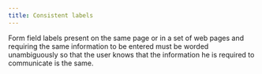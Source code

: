 ```yaml
---
title: Consistent labels
---
```


Form field labels present on the same page or in a set of web pages and requiring the same information to be entered must be worded unambiguously so that the user knows that the information he is required to communicate is the same.
